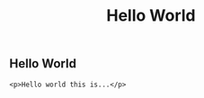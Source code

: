<head></head>
<body></body>
<header>
  <h1>Hello World</h1>
</header>
<nav></nav>
<main>
  <h2>Hello World</h2>
  
    <p>Hello world this is...</p>

</main>
<footer></footer>
